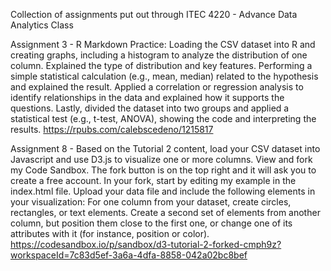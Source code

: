 Collection of assignments put out through ITEC 4220 -  Advance Data Analytics Class

Assignment 3 - R Markdown Practice: Loading the CSV dataset into R and creating graphs, including a histogram to analyze the distribution of one column. Explained the type of distribution and key features. Performing a simple statistical calculation (e.g., mean, median) related to the hypothesis and explained the result. Applied a correlation or regression analysis to identify relationships in the data and explained how it supports the questions. Lastly, divided the dataset into two groups and applied a statistical test (e.g., t-test, ANOVA), showing the code and interpreting the results. https://rpubs.com/calebscedeno/1215817

Assignment 8 - Based on the Tutorial 2 content, load your CSV dataset into Javascript and use D3.js to visualize one or more columns. View and fork my Code Sandbox. The fork button is on the top right and it will ask you to create a free account. In your fork, start by editing my example in the index.html file. Upload your data file and include the following elements in your visualization: For one column from your dataset, create circles, rectangles, or text elements.
Create a second set of elements from another column, but position them close to the first one, or change one of its attributes with it (for instance, position or color).
https://codesandbox.io/p/sandbox/d3-tutorial-2-forked-cmph9z?workspaceId=7c83d5ef-3a6a-4dfa-8858-042a02bc8bef
